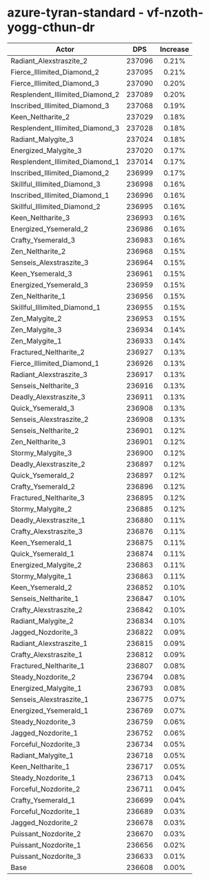 # azure-tyran-standard - vf-nzoth-yogg-cthun-dr
| Actor | DPS | Increase |
|---|:---:|:---:|
|Radiant_Alexstraszite_2|237096|0.21%|
|Fierce_Illimited_Diamond_2|237095|0.21%|
|Fierce_Illimited_Diamond_3|237090|0.20%|
|Resplendent_Illimited_Diamond_2|237089|0.20%|
|Inscribed_Illimited_Diamond_3|237068|0.19%|
|Keen_Neltharite_2|237029|0.18%|
|Resplendent_Illimited_Diamond_3|237028|0.18%|
|Radiant_Malygite_3|237024|0.18%|
|Energized_Malygite_3|237020|0.17%|
|Resplendent_Illimited_Diamond_1|237014|0.17%|
|Inscribed_Illimited_Diamond_2|236999|0.17%|
|Skillful_Illimited_Diamond_3|236998|0.16%|
|Inscribed_Illimited_Diamond_1|236996|0.16%|
|Skillful_Illimited_Diamond_2|236995|0.16%|
|Keen_Neltharite_3|236993|0.16%|
|Energized_Ysemerald_2|236986|0.16%|
|Crafty_Ysemerald_3|236983|0.16%|
|Zen_Neltharite_2|236968|0.15%|
|Senseis_Alexstraszite_3|236964|0.15%|
|Keen_Ysemerald_3|236961|0.15%|
|Energized_Ysemerald_3|236959|0.15%|
|Zen_Neltharite_1|236956|0.15%|
|Skillful_Illimited_Diamond_1|236955|0.15%|
|Zen_Malygite_2|236953|0.15%|
|Zen_Malygite_3|236934|0.14%|
|Zen_Malygite_1|236933|0.14%|
|Fractured_Neltharite_2|236927|0.13%|
|Fierce_Illimited_Diamond_1|236926|0.13%|
|Radiant_Alexstraszite_3|236917|0.13%|
|Senseis_Neltharite_3|236916|0.13%|
|Deadly_Alexstraszite_3|236911|0.13%|
|Quick_Ysemerald_3|236908|0.13%|
|Senseis_Alexstraszite_2|236908|0.13%|
|Senseis_Neltharite_2|236901|0.12%|
|Zen_Neltharite_3|236901|0.12%|
|Stormy_Malygite_3|236900|0.12%|
|Deadly_Alexstraszite_2|236897|0.12%|
|Quick_Ysemerald_2|236897|0.12%|
|Crafty_Ysemerald_2|236896|0.12%|
|Fractured_Neltharite_3|236895|0.12%|
|Stormy_Malygite_2|236885|0.12%|
|Deadly_Alexstraszite_1|236880|0.11%|
|Crafty_Alexstraszite_3|236876|0.11%|
|Keen_Ysemerald_1|236875|0.11%|
|Quick_Ysemerald_1|236874|0.11%|
|Energized_Malygite_2|236863|0.11%|
|Stormy_Malygite_1|236863|0.11%|
|Keen_Ysemerald_2|236852|0.10%|
|Senseis_Neltharite_1|236847|0.10%|
|Crafty_Alexstraszite_2|236842|0.10%|
|Radiant_Malygite_2|236834|0.10%|
|Jagged_Nozdorite_3|236822|0.09%|
|Radiant_Alexstraszite_1|236815|0.09%|
|Crafty_Alexstraszite_1|236812|0.09%|
|Fractured_Neltharite_1|236807|0.08%|
|Steady_Nozdorite_2|236794|0.08%|
|Energized_Malygite_1|236793|0.08%|
|Senseis_Alexstraszite_1|236775|0.07%|
|Energized_Ysemerald_1|236769|0.07%|
|Steady_Nozdorite_3|236759|0.06%|
|Jagged_Nozdorite_1|236752|0.06%|
|Forceful_Nozdorite_3|236734|0.05%|
|Radiant_Malygite_1|236718|0.05%|
|Keen_Neltharite_1|236717|0.05%|
|Steady_Nozdorite_1|236713|0.04%|
|Forceful_Nozdorite_2|236711|0.04%|
|Crafty_Ysemerald_1|236699|0.04%|
|Forceful_Nozdorite_1|236689|0.03%|
|Jagged_Nozdorite_2|236678|0.03%|
|Puissant_Nozdorite_2|236670|0.03%|
|Puissant_Nozdorite_1|236656|0.02%|
|Puissant_Nozdorite_3|236633|0.01%|
|Base|236608|0.00%|
